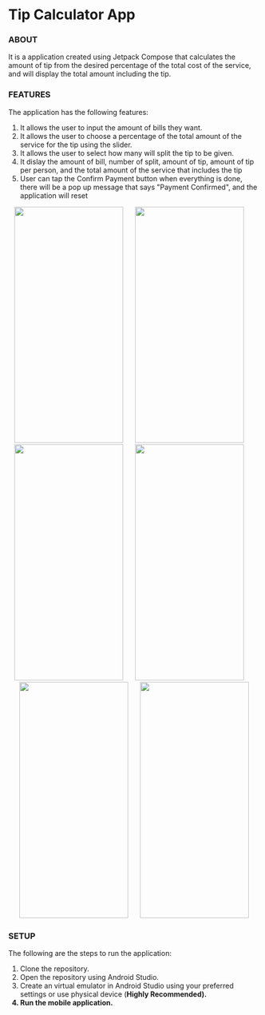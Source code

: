 <h1> Tip Calculator App </h1>

<h3>ABOUT</h3>
<p>It is a application created using Jetpack Compose that calculates the amount of tip from the 
desired percentage of the total cost of the service, and will display the total amount including the tip.</p>

<h3>FEATURES</h3>
<p>The application has the following features: </p>
<ol type="1">
  <li>It allows the user to input the amount of bills they want.</li>
  <li>It allows the user to choose a percentage of the total amount of the service for the tip using the slider.</li>
  <li>It allows the user to select how many will split the tip to be given.</li>
  <li>It dislay the amount of bill, number of split, amount of tip, amount of tip per person, and the total amount of the service that includes the tip</li>
  <li>User can tap the Confirm Payment button when everything is done, there will be a pop up message that says "Payment Confirmed", and the application will reset</li>
</ol>

<div align="center">

  <img src="https://user-images.githubusercontent.com/89960171/201712593-db84dd58-8a6b-4899-9f54-6b7a93604111.jpg" width=218 height=473> &nbsp;&nbsp;&nbsp;&nbsp;
  <img src="https://user-images.githubusercontent.com/89960171/201712759-a8cad94e-753f-4f23-89ac-e19da2b78bec.jpg" width=218 height=473> &nbsp;&nbsp;&nbsp;&nbsp;
  <img src="https://user-images.githubusercontent.com/89960171/201712812-f8d05b0d-8faf-4ae0-88e3-96e8f957c1d9.jpg" width=218 height=473> &nbsp;&nbsp;&nbsp;&nbsp;
  <img src="https://user-images.githubusercontent.com/89960171/201712987-836b9fc9-199a-4246-be76-77d287ef4d22.jpg" width=218 height=473> &nbsp;&nbsp;&nbsp;&nbsp;
  <img src="https://user-images.githubusercontent.com/89960171/201713127-767f81d1-a398-4942-9f20-548d01f0c7fa.jpg" width=218 height=473> &nbsp;&nbsp;&nbsp;&nbsp;
  <img src="https://user-images.githubusercontent.com/89960171/201713193-4a8a20a2-21ff-4e46-ad96-bec0f7247150.jpg" width=218 height=473>
  
</div>

<h3>SETUP</h3>
<p>The following are the steps to run the application:</p>
<ol type="1">
  <li>Clone the repository.</li>
  <li>Open the repository using Android Studio.</li>
  <li>Create an virtual emulator in Android Studio using your preferred settings or use physical device (<b>Highly Recommended<b>).</li>
  <li>Run the mobile application. </li>
</ol>

